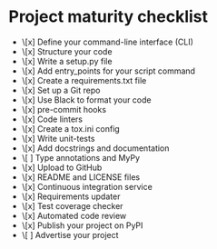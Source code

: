 # Project maturity checklist

- \\[x] Define your command-line interface (CLI)
- \\[x] Structure your code
- \\[x] Write a setup.py file
- \\[x] Add entry_points for your script command
- \\[x] Create a requirements.txt file
- \\[x] Set up a Git repo
- \\[x] Use Black to format your code
- \\[x] pre-commit hooks
- \\[x] Code linters
- \\[x] Create a tox.ini config
- \\[x] Write unit-tests
- \\[x] Add docstrings and documentation
- \\[ ] Type annotations and MyPy
- \\[x] Upload to GitHub
- \\[x] README and LICENSE files
- \\[x] Continuous integration service
- \\[x] Requirements updater
- \\[x] Test coverage checker
- \\[x] Automated code review
- \\[x] Publish your project on PyPI
- \\[ ] Advertise your project
